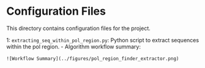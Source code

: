 # Configuration Files

This directory contains configuration files for the project.

1: `extracting_seq_within_pol_region.py`: Python script to extract sequences within the pol region.
    - Algorithm workflow summary:

    ![Workflow Summary](../figures/pol_region_finder_extractor.png)

